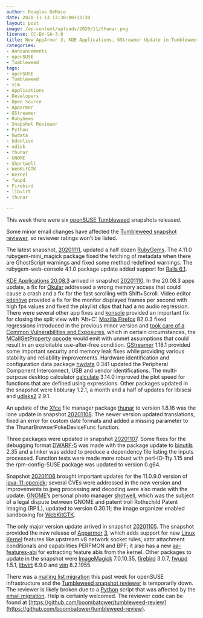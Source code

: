 ```yaml
---
author: Douglas DeMaio
date: 2020-11-13 13:30:00+13:30
layout: post
image: /wp-content/uploads/2020/11/thunar.png
license: CC-BY-SA-3.0
title: New AppArmor 3, KDE Applications, GStreamer Update in Tumbleweed 
categories:
- Announcements
- openSUSE
- Tumbleweed
tags:
- openSUSE
- Tumbleweed
- vim
- Applications
- Developers
- Open Source
- Apparmor
- GStreamer
- RubyGems
- Snapshot Reviewer
- Python
- hwdata
- kdenlive
- udisk
- thunar
- GNOME
- Shortwell
- WebKitGTK
- Kernel
- fwupd
- Firebird
- libvirt
- thunar

---
```


This week there were six [openSUSE Tumbleweed](https://software.opensuse.org/distributions/tumbleweed) snapshots released.

Some minor email changes have affected the [Tumbleweed snapshot reviewer](https://review.tumbleweed.boombatower.com/), so reviewer ratings won’t be listed.

The latest snapshot, [20201111](https://lists.opensuse.org/archives/list/factory@lists.opensuse.org/thread/CJ3LU7ISQALB4OYYFH3OFJ6PHNVMV76T/), updated a half dozen [RubyGems](https://rubygems.org/).  The 4.11.0 rubygem-mini_magick package fixed the fetching of metadata when there are GhostScript warnings and fixed some method redefined warnings. The rubygem-web-console 4.1.0 package update added support for [Rails 6.1](https://github.com/rails/rails/milestone/69).

[KDE Applications 20.08.3](https://kde.org/announcements/releases/2020-08-apps-update/) arrived in snapshot [20201110](https://lists.opensuse.org/archives/list/factory@lists.opensuse.org/thread/CNL7UVNC25XWNFOJJTCYL7NVW436MYEB/). In the 20.08.3 apps update, a fix for [Okular](https://okular.kde.org/) addressed a wrong memory access that could cause a crash and a fix for the fast scrolling with Shift+Scroll. Video editor [kdenlive](https://kdenlive.org/en/) provided a fix for the monitor displayed frames per second with high fps values and fixed the playlist clips that had a no audio regression. There were several other app fixes and [konsole](https://konsole.kde.org/) provided an important fix for closing the split view with ‘Alt+C’. [Mozilla Firefox](https://www.mozilla.org/en-US/firefox/new/) 82.0.3 fixed regressions introduced in the previous minor version and [took care of a Common Vulnerabilities and Exposures](https://en.wikipedia.org/wiki/Common_Vulnerabilities_and_Exposures), which in certain circumstances, the [MCallGetProperty opcode](https://www.mozilla.org/en-US/security/advisories/mfsa2020-49/#CVE-2020-26950) would emit with unmet assumptions that could result in an exploitable use-after-free condition. [GStreamer](https://gstreamer.freedesktop.org/) 1.18.1 provided some important security and memory leak fixes while providing various stability and reliability improvements. Hardware identification and configuration data package [hwdata](https://software.opensuse.org/package/hwdata) 0.341 updated the Peripheral Component Interconnect, USB and vendor identifications. The multi-purpose desktop calculator [qalculate](https://github.com/Qalculate) 3.14.0 improved the plot speed for functions that are defined using expressions. Other packages updated in the snapshot were libbluray 1.2.1, a month and a half of updates for libiscsi and [udisks2](https://www.freedesktop.org/wiki/Software/udisks/) 2.9.1.

An update of the [Xfce](https://www.xfce.org/) file manager package [thunar](https://docs.xfce.org/xfce/thunar/start) to version 1.8.16 was the lone update in snapshot [20201108](https://lists.opensuse.org/opensuse-factory/2020-11/msg00113.html). The newer version updated translations, fixed an error for custom date formats and added a missing parameter to the ThunarBrowserPokeDeviceFunc function.
 
Three packages were updated in snapshot [20201107](https://lists.opensuse.org/opensuse-factory/2020-11/msg00091.html). Some fixes for the debugging format [DWARF-5](http://dwarfstd.org/Dwarf5Std.php) was made with the package update to [binutils](https://www.gnu.org/software/binutils/) 2.35 and a linker was added to produce a dependency file listing the inputs processed. Function tests were made more robust with perl-IO-Tty 1.15 and the rpm-config-SUSE package was updated to version 0.g64.

Snapshot [20201106](https://lists.opensuse.org/opensuse-factory/2020-11/msg00080.html) brought important updates for the 11.0.9.0 version of [java-11-openjdk](https://openjdk.java.net/); several CVEs were addressed in the new version and improvements to jpeg processing and decoding were also made with the update. [GNOME](https://www.gnome.org/)’s personal photo manager [shotwell](https://wiki.gnome.org/Apps/Shotwell), which was the subject of a legal dispute between GNOME and patent troll Rothschild Patent Imaging (RPIL), updated to version 0.30.11; the image organizer enabled sandboxing for [WebKitGTK](https://webkitgtk.org/).  

The only major version update arrived in snapshot [20201105](https://lists.opensuse.org/opensuse-factory/2020-11/msg00073.html). The snapshot provided the new release of [Apparmor](https://apparmor.net/) [3](https://apparmor.net/news/release-3.0.0/), which adds support for new [Linux Kernel](https://www.kernel.org/) features like upstream v8 network socket rules, xattr attachment conditionals and capabilities PERFMON and BPF; it also has a new [aa-features-abi](https://gitlab.com/apparmor/apparmor/-/wikis/manpage_aa-features-abi.1) for extracting feature abis from the kernel. Other packages to update in the snapshot were [ImageMagick](https://imagemagick.org/index.php) 7.0.10.35, [firebird](https://firebirdsql.org/en/firebird-3-0/) 3.0.7, [fwupd](https://fwupd.org/) 1.5.1, [libvirt](https://libvirt.org/) 6.9.0 and [vim](https://www.vim.org/) 8.2.1955.

There was a [mailing list migration](https://lists.opensuse.org/archives/list/project@lists.opensuse.org/thread/HYQM3WSU7BG5RAOEAE2V37WMYKAXVNYZ/) this past week for openSUSE infrastructure and the [Tumbleweed snapshot reviewer](https://review.tumbleweed.boombatower.com/) is temporarily down. The reviewer is likely broken due to a [Python](https://www.python.org/) script that was affected by the [email migration](https://lists.opensuse.org/archives/list/project@lists.opensuse.org/thread/HYQM3WSU7BG5RAOEAE2V37WMYKAXVNYZ/). Help is certainly welcomed. The reviewer code can be found at [https://github.com/boombatower/tumbleweed-review](https://github.com/boombatower/tumbleweed-review).
